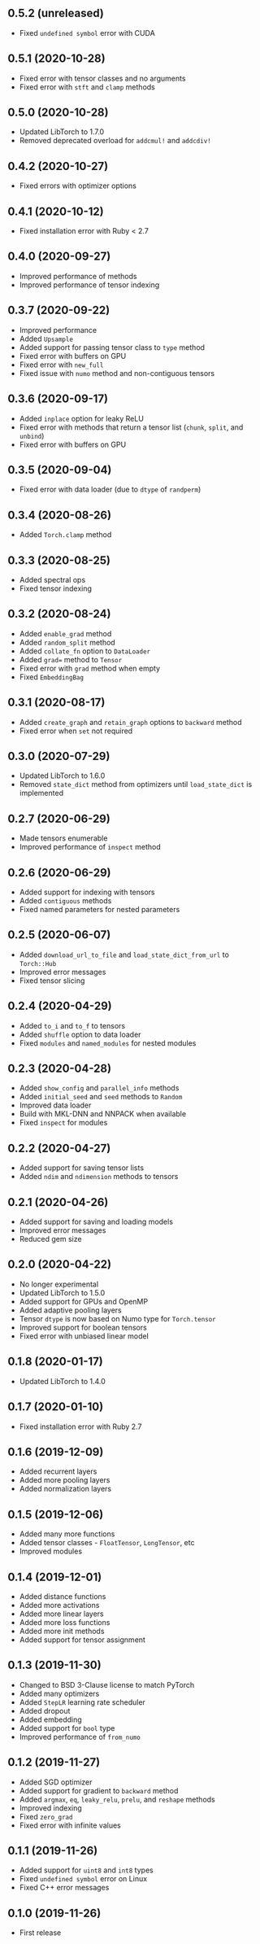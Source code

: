 ## 0.5.2 (unreleased)

- Fixed `undefined symbol` error with CUDA

## 0.5.1 (2020-10-28)

- Fixed error with tensor classes and no arguments
- Fixed error with `stft` and `clamp` methods

## 0.5.0 (2020-10-28)

- Updated LibTorch to 1.7.0
- Removed deprecated overload for `addcmul!` and `addcdiv!`

## 0.4.2 (2020-10-27)

- Fixed errors with optimizer options

## 0.4.1 (2020-10-12)

- Fixed installation error with Ruby < 2.7

## 0.4.0 (2020-09-27)

- Improved performance of methods
- Improved performance of tensor indexing

## 0.3.7 (2020-09-22)

- Improved performance
- Added `Upsample`
- Added support for passing tensor class to `type` method
- Fixed error with buffers on GPU
- Fixed error with `new_full`
- Fixed issue with `numo` method and non-contiguous tensors

## 0.3.6 (2020-09-17)

- Added `inplace` option for leaky ReLU
- Fixed error with methods that return a tensor list (`chunk`, `split`, and `unbind`)
- Fixed error with buffers on GPU

## 0.3.5 (2020-09-04)

- Fixed error with data loader (due to `dtype` of `randperm`)

## 0.3.4 (2020-08-26)

- Added `Torch.clamp` method

## 0.3.3 (2020-08-25)

- Added spectral ops
- Fixed tensor indexing

## 0.3.2 (2020-08-24)

- Added `enable_grad` method
- Added `random_split` method
- Added `collate_fn` option to `DataLoader`
- Added `grad=` method to `Tensor`
- Fixed error with `grad` method when empty
- Fixed `EmbeddingBag`

## 0.3.1 (2020-08-17)

- Added `create_graph` and `retain_graph` options to `backward` method
- Fixed error when `set` not required

## 0.3.0 (2020-07-29)

- Updated LibTorch to 1.6.0
- Removed `state_dict` method from optimizers until `load_state_dict` is implemented

## 0.2.7 (2020-06-29)

- Made tensors enumerable
- Improved performance of `inspect` method

## 0.2.6 (2020-06-29)

- Added support for indexing with tensors
- Added `contiguous` methods
- Fixed named parameters for nested parameters

## 0.2.5 (2020-06-07)

- Added `download_url_to_file` and `load_state_dict_from_url` to `Torch::Hub`
- Improved error messages
- Fixed tensor slicing

## 0.2.4 (2020-04-29)

- Added `to_i` and `to_f` to tensors
- Added `shuffle` option to data loader
- Fixed `modules` and `named_modules` for nested modules

## 0.2.3 (2020-04-28)

- Added `show_config` and `parallel_info` methods
- Added `initial_seed` and `seed` methods to `Random`
- Improved data loader
- Build with MKL-DNN and NNPACK when available
- Fixed `inspect` for modules

## 0.2.2 (2020-04-27)

- Added support for saving tensor lists
- Added `ndim` and `ndimension` methods to tensors

## 0.2.1 (2020-04-26)

- Added support for saving and loading models
- Improved error messages
- Reduced gem size

## 0.2.0 (2020-04-22)

- No longer experimental
- Updated LibTorch to 1.5.0
- Added support for GPUs and OpenMP
- Added adaptive pooling layers
- Tensor `dtype` is now based on Numo type for `Torch.tensor`
- Improved support for boolean tensors
- Fixed error with unbiased linear model

## 0.1.8 (2020-01-17)

- Updated LibTorch to 1.4.0

## 0.1.7 (2020-01-10)

- Fixed installation error with Ruby 2.7

## 0.1.6 (2019-12-09)

- Added recurrent layers
- Added more pooling layers
- Added normalization layers

## 0.1.5 (2019-12-06)

- Added many more functions
- Added tensor classes - `FloatTensor`, `LongTensor`, etc
- Improved modules

## 0.1.4 (2019-12-01)

- Added distance functions
- Added more activations
- Added more linear layers
- Added more loss functions
- Added more init methods
- Added support for tensor assignment

## 0.1.3 (2019-11-30)

- Changed to BSD 3-Clause license to match PyTorch
- Added many optimizers
- Added `StepLR` learning rate scheduler
- Added dropout
- Added embedding
- Added support for `bool` type
- Improved performance of `from_numo`

## 0.1.2 (2019-11-27)

- Added SGD optimizer
- Added support for gradient to `backward` method
- Added `argmax`, `eq`, `leaky_relu`, `prelu`, and `reshape` methods
- Improved indexing
- Fixed `zero_grad`
- Fixed error with infinite values

## 0.1.1 (2019-11-26)

- Added support for `uint8` and `int8` types
- Fixed `undefined symbol` error on Linux
- Fixed C++ error messages

## 0.1.0 (2019-11-26)

- First release
